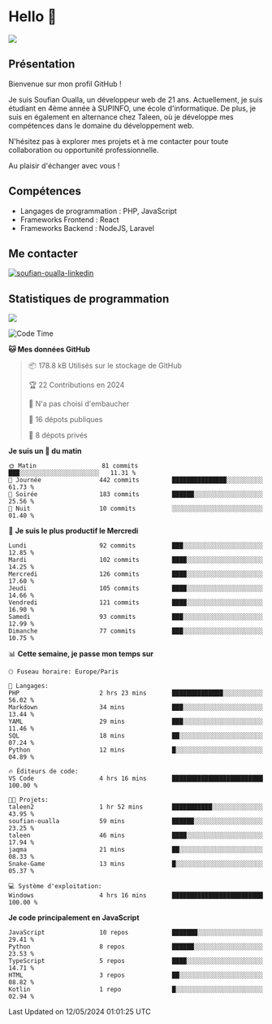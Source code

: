 # Hello 👋

![](https://komarev.com/ghpvc/?username=OSoufian&color=1a1b27)

## Présentation

Bienvenue sur mon profil GitHub !

Je suis Soufian Oualla, un développeur web de 21 ans. Actuellement, je suis étudiant en 4ème année à SUPINFO, une école d'informatique. De plus, je suis en également en alternance chez Taleen, où je développe mes compétences dans le domaine du développement web.

N'hésitez pas à explorer mes projets et à me contacter pour toute collaboration ou opportunité professionnelle.

Au plaisir d'échanger avec vous !

## Compétences

- Langages de programmation : PHP, JavaScript
- Frameworks Frontend : React
- Frameworks Backend : NodeJS, Laravel

## Me contacter

<p>
<a href="https://www.linkedin.com/in/soufian-oualla/" target="_blank"><img align="center" src="https://img.shields.io/badge/-LinkedIn-0077B5?style=for-the-badge&logo=Linkedin&logoColor=white" alt="soufian-oualla-linkedin"/></a>

## Statistiques de programmation

<a href="https://github-readme-stats.vercel.app/api/top-langs/?username=OSoufian&layout=compact">
  <img align="center" src="https://github-readme-stats.vercel.app/api/top-langs/?username=OSoufian&layout=compact"/>
</a>

<br />

<!--START_SECTION:waka-->
![Code Time](http://img.shields.io/badge/Code%20Time-4%20hrs%2016%20mins-blue)

**🐱 Mes données GitHub** 

> 📦 178.8 kB Utilisés sur le stockage de GitHub 
 > 
> 🏆 22 Contributions en 2024
 > 
> 🚫 N'a pas choisi d'embaucher
 > 
> 📜 16 dépots publiques 
 > 
> 🔑 8 dépots privés 
 > 
**Je suis un 🐤 du matin** 

```text
🌞 Matin                  81 commits          ███░░░░░░░░░░░░░░░░░░░░░░   11.31 % 
🌆 Journée                442 commits         ███████████████░░░░░░░░░░   61.73 % 
🌃 Soirée                 183 commits         ██████░░░░░░░░░░░░░░░░░░░   25.56 % 
🌙 Nuit                   10 commits          ░░░░░░░░░░░░░░░░░░░░░░░░░   01.40 % 
```
📅 **Je suis le plus productif le Mercredi** 

```text
Lundi                    92 commits          ███░░░░░░░░░░░░░░░░░░░░░░   12.85 % 
Mardi                    102 commits         ████░░░░░░░░░░░░░░░░░░░░░   14.25 % 
Mercredi                 126 commits         ████░░░░░░░░░░░░░░░░░░░░░   17.60 % 
Jeudi                    105 commits         ████░░░░░░░░░░░░░░░░░░░░░   14.66 % 
Vendredi                 121 commits         ████░░░░░░░░░░░░░░░░░░░░░   16.90 % 
Samedi                   93 commits          ███░░░░░░░░░░░░░░░░░░░░░░   12.99 % 
Dimanche                 77 commits          ███░░░░░░░░░░░░░░░░░░░░░░   10.75 % 
```


📊 **Cette semaine, je passe mon temps sur** 

```text
🕑︎ Fuseau horaire: Europe/Paris

💬 Langages: 
PHP                      2 hrs 23 mins       ██████████████░░░░░░░░░░░   56.02 % 
Markdown                 34 mins             ███░░░░░░░░░░░░░░░░░░░░░░   13.44 % 
YAML                     29 mins             ███░░░░░░░░░░░░░░░░░░░░░░   11.46 % 
SQL                      18 mins             ██░░░░░░░░░░░░░░░░░░░░░░░   07.24 % 
Python                   12 mins             █░░░░░░░░░░░░░░░░░░░░░░░░   04.89 % 

🔥 Éditeurs de code: 
VS Code                  4 hrs 16 mins       █████████████████████████   100.00 % 

🐱‍💻 Projets: 
taleen2                  1 hr 52 mins        ███████████░░░░░░░░░░░░░░   43.95 % 
soufian-oualla           59 mins             ██████░░░░░░░░░░░░░░░░░░░   23.25 % 
taleen                   46 mins             ████░░░░░░░░░░░░░░░░░░░░░   17.94 % 
jaqma                    21 mins             ██░░░░░░░░░░░░░░░░░░░░░░░   08.33 % 
Snake-Game               13 mins             █░░░░░░░░░░░░░░░░░░░░░░░░   05.37 % 

💻 Système d'exploitation: 
Windows                  4 hrs 16 mins       █████████████████████████   100.00 % 
```

**Je code principalement en JavaScript** 

```text
JavaScript               10 repos            ███████░░░░░░░░░░░░░░░░░░   29.41 % 
Python                   8 repos             ██████░░░░░░░░░░░░░░░░░░░   23.53 % 
TypeScript               5 repos             ████░░░░░░░░░░░░░░░░░░░░░   14.71 % 
HTML                     3 repos             ██░░░░░░░░░░░░░░░░░░░░░░░   08.82 % 
Kotlin                   1 repo              █░░░░░░░░░░░░░░░░░░░░░░░░   02.94 % 
```




 Last Updated on 12/05/2024 01:01:25 UTC
<!--END_SECTION:waka-->